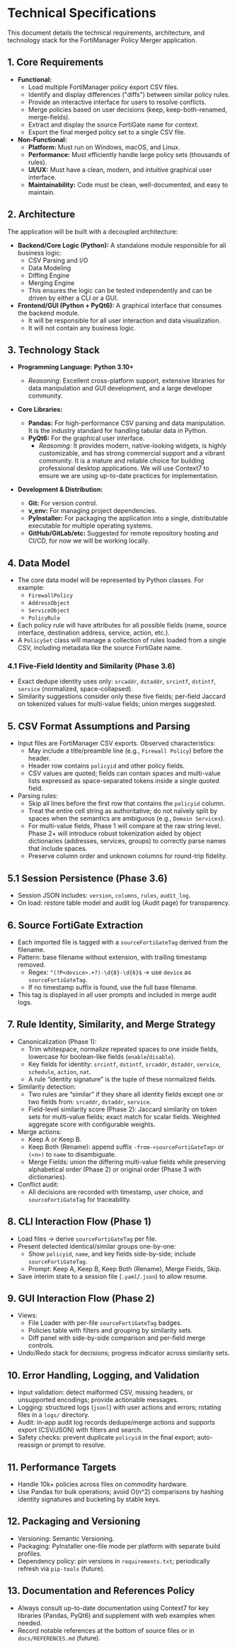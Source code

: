 # Technical Specifications

This document details the technical requirements, architecture, and technology stack for the FortiManager Policy Merger application.

## 1. Core Requirements

-   **Functional:**
    -   Load multiple FortiManager policy export CSV files.
    -   Identify and display differences ("diffs") between similar policy rules.
    -   Provide an interactive interface for users to resolve conflicts.
    -   Merge policies based on user decisions (keep, keep-both-renamed, merge-fields).
    -   Extract and display the source FortiGate name for context.
    -   Export the final merged policy set to a single CSV file.
-   **Non-Functional:**
    -   **Platform:** Must run on Windows, macOS, and Linux.
    -   **Performance:** Must efficiently handle large policy sets (thousands of rules).
    -   **UI/UX:** Must have a clean, modern, and intuitive graphical user interface.
    -   **Maintainability:** Code must be clean, well-documented, and easy to maintain.

## 2. Architecture

The application will be built with a decoupled architecture:

-   **Backend/Core Logic (Python):** A standalone module responsible for all business logic:
    -   CSV Parsing and I/O
    -   Data Modeling
    -   Diffing Engine
    -   Merging Engine
    -   This ensures the logic can be tested independently and can be driven by either a CLI or a GUI.
-   **Frontend/GUI (Python + PyQt6):** A graphical interface that consumes the backend module.
    -   It will be responsible for all user interaction and data visualization.
    -   It will not contain any business logic.

## 3. Technology Stack

-   **Programming Language:** **Python 3.10+**
    -   *Reasoning:* Excellent cross-platform support, extensive libraries for data manipulation and GUI development, and a large developer community.

-   **Core Libraries:**
    -   **Pandas:** For high-performance CSV parsing and data manipulation. It is the industry standard for handling tabular data in Python.
    -   **PyQt6:** For the graphical user interface.
        -   *Reasoning:* It provides modern, native-looking widgets, is highly customizable, and has strong commercial support and a vibrant community. It is a mature and reliable choice for building professional desktop applications. We will use Context7 to ensure we are using up-to-date practices for implementation.

-   **Development & Distribution:**
    -   **Git:** For version control.
    -   **v_env:** For managing project dependencies.
    *   **PyInstaller:** For packaging the application into a single, distributable executable for multiple operating systems.
    *   **GitHub/GitLab/etc:** Suggested for remote repository hosting and CI/CD, for now we will be working locally.

## 4. Data Model

-   The core data model will be represented by Python classes. For example:
    -   `FirewallPolicy`
    -   `AddressObject`
    -   `ServiceObject`
    -   `PolicyRule`
-   Each policy rule will have attributes for all possible fields (name, source interface, destination address, service, action, etc.).
-   A `PolicySet` class will manage a collection of rules loaded from a single CSV, including metadata like the source FortiGate name.

### 4.1 Five-Field Identity and Similarity (Phase 3.6)
- Exact dedupe identity uses only: `srcaddr`, `dstaddr`, `srcintf`, `dstintf`, `service` (normalized, space-collapsed).
- Similarity suggestions consider only these five fields; per-field Jaccard on tokenized values for multi-value fields; union merges suggested.

## 5. CSV Format Assumptions and Parsing

-   Input files are FortiManager CSV exports. Observed characteristics:
    -   May include a title/preamble line (e.g., `Firewall Policy`) before the header.
    -   Header row contains `policyid` and other policy fields.
    -   CSV values are quoted; fields can contain spaces and multi-value lists expressed as space-separated tokens inside a single quoted field.
-   Parsing rules:
    -   Skip all lines before the first row that contains the `policyid` column.
    -   Treat the entire cell string as authoritative; do not naïvely split by spaces when the semantics are ambiguous (e.g., `Domain Services`).
    -   For multi-value fields, Phase 1 will compare at the raw string level. Phase 2+ will introduce robust tokenization aided by object dictionaries (addresses, services, groups) to correctly parse names that include spaces.
    -   Preserve column order and unknown columns for round-trip fidelity.

## 5.1 Session Persistence (Phase 3.6)
- Session JSON includes: `version`, `columns`, `rules`, `audit_log`.
- On load: restore table model and audit log (Audit page) for transparency.

## 6. Source FortiGate Extraction

-   Each imported file is tagged with a `sourceFortiGateTag` derived from the filename.
-   Pattern: base filename without extension, with trailing timestamp removed.
    -   Regex: `^(?P<device>.+?)-\d{8}-\d{6}$` → use `device` as `sourceFortiGateTag`.
    -   If no timestamp suffix is found, use the full base filename.
-   This tag is displayed in all user prompts and included in merge audit logs.

## 7. Rule Identity, Similarity, and Merge Strategy

-   Canonicalization (Phase 1):
    -   Trim whitespace, normalize repeated spaces to one inside fields, lowercase for boolean-like fields (`enable`/`disable`).
    -   Key fields for identity: `srcintf`, `dstintf`, `srcaddr`, `dstaddr`, `service`, `schedule`, `action`, `nat`.
    -   A rule “identity signature” is the tuple of these normalized fields.
-   Similarity detection:
    -   Two rules are “similar” if they share all identity fields except one or two fields from: `srcaddr`, `dstaddr`, `service`.
    -   Field-level similarity score (Phase 2): Jaccard similarity on token sets for multi-value fields; exact match for scalar fields. Weighted aggregate score with configurable weights.
-   Merge actions:
    -   Keep A or Keep B.
    -   Keep Both (Rename): append suffix `-from-<sourceFortiGateTag>` or `(<n>)` to `name` to disambiguate.
    -   Merge Fields: union the differing multi-value fields while preserving alphabetical order (Phase 2) or original order (Phase 3 with dictionaries).
-   Conflict audit:
    -   All decisions are recorded with timestamp, user choice, and `sourceFortiGateTag` for traceability.

## 8. CLI Interaction Flow (Phase 1)

-   Load files → derive `sourceFortiGateTag` per file.
-   Present detected identical/similar groups one-by-one:
    -   Show `policyid`, `name`, and key fields side-by-side; include `sourceFortiGateTag`.
    -   Prompt: Keep A, Keep B, Keep Both (Rename), Merge Fields, Skip.
-   Save interim state to a session file (`.yaml`/`.json`) to allow resume.

## 9. GUI Interaction Flow (Phase 2)

-   Views:
    -   File Loader with per-file `sourceFortiGateTag` badges.
    -   Policies table with filters and grouping by similarity sets.
    -   Diff panel with side-by-side comparison and per-field merge controls.
-   Undo/Redo stack for decisions; progress indicator across similarity sets.

## 10. Error Handling, Logging, and Validation

-   Input validation: detect malformed CSV, missing headers, or unsupported encodings; provide actionable messages.
-   Logging: structured logs (`jsonl`) with user actions and errors; rotating files in a `logs/` directory.
-   Audit: in-app audit log records dedupe/merge actions and supports export (CSV/JSON) with filters and search.
-   Safety checks: prevent duplicate `policyid` in the final export; auto-reassign or prompt to resolve.

## 11. Performance Targets

-   Handle 10k+ policies across files on commodity hardware.
-   Use Pandas for bulk operations; avoid O(n^2) comparisons by hashing identity signatures and bucketing by stable keys.

## 12. Packaging and Versioning

-   Versioning: Semantic Versioning.
-   Packaging: PyInstaller one-file mode per platform with separate build profiles.
-   Dependency policy: pin versions in `requirements.txt`; periodically refresh via `pip-tools` (future).

## 13. Documentation and References Policy

-   Always consult up-to-date documentation using Context7 for key libraries (Pandas, PyQt6) and supplement with web examples when needed.
-   Record notable references at the bottom of source files or in `docs/REFERENCES.md` (future).

